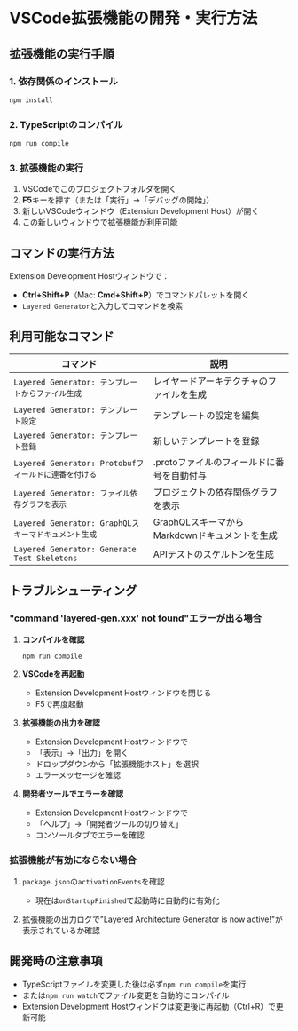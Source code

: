 # VSCode拡張機能の開発・実行方法

## 拡張機能の実行手順

### 1. 依存関係のインストール
```bash
npm install
```

### 2. TypeScriptのコンパイル
```bash
npm run compile
```

### 3. 拡張機能の実行
1. VSCodeでこのプロジェクトフォルダを開く
2. **F5**キーを押す（または「実行」→「デバッグの開始」）
3. 新しいVSCodeウィンドウ（Extension Development Host）が開く
4. この新しいウィンドウで拡張機能が利用可能

## コマンドの実行方法

Extension Development Hostウィンドウで：
- **Ctrl+Shift+P**（Mac: **Cmd+Shift+P**）でコマンドパレットを開く
- `Layered Generator`と入力してコマンドを検索

## 利用可能なコマンド

| コマンド | 説明 |
|---------|------|
| `Layered Generator: テンプレートからファイル生成` | レイヤードアーキテクチャのファイルを生成 |
| `Layered Generator: テンプレート設定` | テンプレートの設定を編集 |
| `Layered Generator: テンプレート登録` | 新しいテンプレートを登録 |
| `Layered Generator: Protobufフィールドに連番を付ける` | .protoファイルのフィールドに番号を自動付与 |
| `Layered Generator: ファイル依存グラフを表示` | プロジェクトの依存関係グラフを表示 |
| `Layered Generator: GraphQLスキーマドキュメント生成` | GraphQLスキーマからMarkdownドキュメントを生成 |
| `Layered Generator: Generate Test Skeletons` | APIテストのスケルトンを生成 |

## トラブルシューティング

### "command 'layered-gen.xxx' not found"エラーが出る場合

1. **コンパイルを確認**
   ```bash
   npm run compile
   ```

2. **VSCodeを再起動**
   - Extension Development Hostウィンドウを閉じる
   - F5で再度起動

3. **拡張機能の出力を確認**
   - Extension Development Hostウィンドウで
   - 「表示」→「出力」を開く
   - ドロップダウンから「拡張機能ホスト」を選択
   - エラーメッセージを確認

4. **開発者ツールでエラーを確認**
   - Extension Development Hostウィンドウで
   - 「ヘルプ」→「開発者ツールの切り替え」
   - コンソールタブでエラーを確認

### 拡張機能が有効にならない場合

1. `package.json`の`activationEvents`を確認
   - 現在は`onStartupFinished`で起動時に自動的に有効化

2. 拡張機能の出力ログで"Layered Architecture Generator is now active!"が表示されているか確認

## 開発時の注意事項

- TypeScriptファイルを変更した後は必ず`npm run compile`を実行
- または`npm run watch`でファイル変更を自動的にコンパイル
- Extension Development Hostウィンドウは変更後に再起動（Ctrl+R）で更新可能